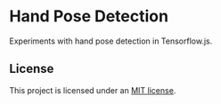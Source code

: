 # Hand Pose Detection

Experiments with hand pose detection in Tensorflow.js.

## License

This project is licensed under an [MIT license](LICENSE).
